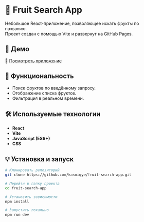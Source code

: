 # 🍓 Fruit Search App

Небольшое React-приложение, позволяющее искать фрукты по названию.  
Проект создан с помощью Vite и развернут на GitHub Pages.

## 🚀 Демо
🔗 [Посмотреть приложение](https://kasmiqye.github.io/fruit-search-app/)

## 🧩 Функциональность
- Поиск фруктов по введённому запросу.
- Отображение списка фруктов.
- Фильтрация в реальном времени.

## 🛠️ Используемые технологии
- **React**
- **Vite**
- **JavaScript (ES6+)**
- **CSS**

## 💡 Установка и запуск
```bash
# Клонировать репозиторий
git clone https://github.com/kasmiqye/fruit-search-app.git

# Перейти в папку проекта
cd fruit-search-app

# Установить зависимости
npm install

# Запустить локально
npm run dev

